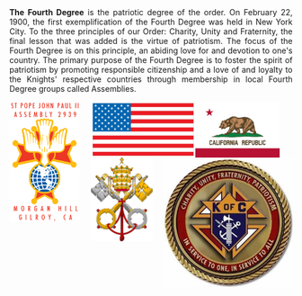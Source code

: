 <div style="text-align: justify">
<b>The Fourth Degree</b> is the patriotic degree of the order. On February 22, 1900, the first exemplification of the Fourth Degree was held in New York City. To the three principles of our Order: Charity, Unity and Fraternity, the final lesson that was added is the virtue of patriotism. The focus of the Fourth Degree is on this principle, an abiding love for and devotion to one's country. The primary purpose of the Fourth Degree is to foster the spirit of patriotism by promoting responsible citizenship and a love of and loyalty to the Knights' respective countries through membership in local Fourth Degree groups called Assemblies.
<br>
<p align="center">
<img align="left" img src="assets/img/2939logoA.png" width="125">
<img align="center" img src="assets/img/usflag1A.jpg" width="180">
<img align="center" img src="assets/img/calflag1A.jpg" width="150">
  <img align="center" img src="assets/img/vakeys.png" width="110">
<img align="right" img src="assets/img/kofc9.jpg" width="230"></p>
<br>
</div>  
<br> <br> <br> <br> <br> <br> <br> <br> <br> <br> <br>
